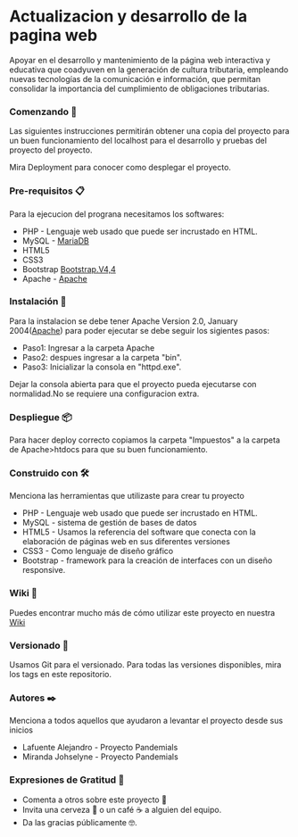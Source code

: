 # Actualizacion y desarrollo de la pagina web
Apoyar en el desarrollo y mantenimiento de la página web interactiva y educativa que coadyuven en la generación de cultura tributaria, empleando nuevas tecnologías de la comunicación e información, que permitan consolidar la importancia del cumplimiento de obligaciones tributarias.

### Comenzando 🚀
Las siguientes instrucciones permitirán obtener una copia del proyecto para un buen funcionamiento del localhost para el desarrollo y pruebas del proyecto del proyecto.

Mira Deployment para conocer como desplegar el proyecto.

### Pre-requisitos 📋
Para la ejecucion del prograna necesitamos los softwares:
* PHP - Lenguaje web usado que puede ser  incrustado en HTML.
* MySQL - [MariaDB](https://mariadb.org/download/) 
* HTML5 
* CSS3 
* Bootstrap [Bootstrap.V4,4](https://getbootstrap.com/docs/4.4/getting-started/download/)
* Apache  - [Apache](https://www.apache.org/licenses/LICENSE-2.0)

### Instalación 🔧
Para la instalacion se debe tener Apache Version 2.0, January 2004([Apache](https://www.apache.org/licenses/LICENSE-2.0)) para poder ejecutar se debe seguir los sigientes pasos:
* Paso1: Ingresar a la carpeta Apache 
* Paso2: despues ingresar a la carpeta "bin".
* Paso3: Inicializar la consola en "httpd.exe".

Dejar la consola abierta para que el proyecto pueda ejecutarse con normalidad.No se requiere una configuracion extra.

### Despliegue 📦
Para hacer deploy correcto copiamos la carpeta "Impuestos" a la carpeta de Apache>htdocs para que su buen funcionamiento.

### Construido con 🛠️
Menciona las herramientas que utilizaste para crear tu proyecto

* PHP - Lenguaje web usado que puede ser  incrustado en HTML.
* MySQL - sistema de gestión de bases de datos 
* HTML5 - Usamos la referencia del software que conecta con la elaboración de páginas web en sus diferentes versiones
* CSS3 - Como lenguaje de diseño gráfico
* Bootstrap -  framework para la creación de interfaces con un diseño responsive.

### Wiki 📖
Puedes encontrar mucho más de cómo utilizar este proyecto en nuestra [Wiki](https://github.com/Pandemials/Pandemials/wiki)

### Versionado 📌
Usamos Git para el versionado. Para todas las versiones disponibles, mira los tags en este repositorio.

### Autores ✒️
Menciona a todos aquellos que ayudaron a levantar el proyecto desde sus inicios

* Lafuente Alejandro - Proyecto Pandemials
* Miranda Johselyne - Proyecto Pandemials

### Expresiones de Gratitud 🎁
* Comenta a otros sobre este proyecto 📢
* Invita una cerveza 🍺 o un café ☕ a alguien del equipo.
* Da las gracias públicamente 🤓.
